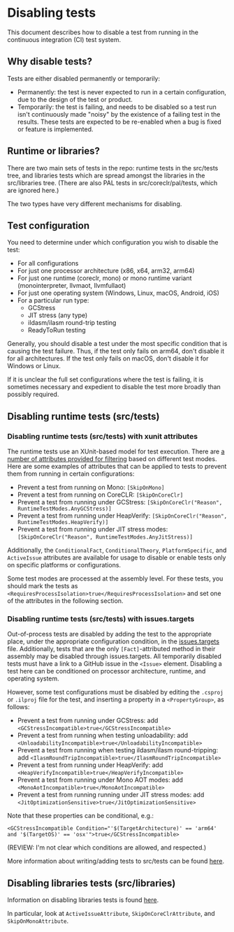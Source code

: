 # Disabling tests

This document describes how to disable a test from running in the continuous integration (CI) test system.

## Why disable tests?

Tests are either disabled permanently or temporarily:
- Permanently: the test is never expected to run in a certain configuration, due to the design of the test or product.
- Temporarily: the test is failing, and needs to be disabled so a test run isn't continuously made "noisy" by the
existence of a failing test in the results. These tests are expected to be re-enabled when a bug is fixed or
feature is implemented.

## Runtime or libraries?

There are two main sets of tests in the repo: runtime tests in the src/tests tree, and libraries tests which
are spread amongst the libraries in the src/libraries tree. (There are also PAL tests in src/coreclr/pal/tests, which
are ignored here.)

The two types have very different mechanisms for disabling.

## Test configuration

You need to determine under which configuration you wish to disable the test:
- For all configurations
- For just one processor architecture (x86, x64, arm32, arm64)
- For just one runtime (coreclr, mono) or mono runtime variant (monointerpreter, llvmaot, llvmfullaot)
- For just one operating system (Windows, Linux, macOS, Android, iOS)
- For a particular run type:
   - GCStress
   - JIT stress (any type)
   - ildasm/ilasm round-trip testing
   - ReadyToRun testing

Generally, you should disable a test under the most specific condition that is causing the test failure.
Thus, if the test only fails on arm64, don't disable it for all architectures. If the test only fails
on macOS, don't disable it for Windows or Linux.

If it is unclear the full set configurations where the test is failing, it is sometimes necessary and
expedient to disable the test more broadly than possibly required.

## Disabling runtime tests (src/tests)


### Disabling runtime tests (src/tests) with xunit attributes

The runtime tests use an XUnit-based model for test execution. There are [a number of attributes provided for filtering](../testing/libraries/filtering-tests.md)
based on different test modes. Here are some examples of attributes that can be applied to tests to prevent them from running in certain configurations:

- Prevent a test from running on Mono: `[SkipOnMono]`
- Prevent a test from running on CoreCLR: `[SkipOnCoreClr]`
- Prevent a test from running under GCStress: `[SkipOnCoreClr("Reason", RuntimeTestModes.AnyGCStress)]`
- Prevent a test from running under HeapVerify: `[SkipOnCoreClr("Reason", RuntimeTestModes.HeapVerify)]`
- Prevent a test from running under JIT stress modes: `[SkipOnCoreClr("Reason", RuntimeTestModes.AnyJitStress)]`

Additionally, the `ConditionalFact`, `ConditionalTheory`, `PlatformSpecific`, and `ActiveIssue` attributes are available for usage to disable or enable tests only on specific platforms or configurations.

Some test modes are processed at the assembly level. For these tests, you should mark the tests as `<RequiresProcessIsolation>true</RequiresProcessIsolation>` and set one of the attributes in the following section.

### Disabling runtime tests (src/tests) with issues.targets

Out-of-process tests are disabled by adding the test to the appropriate place, under the appropriate configuration condition,
in the [issues.targets](../../../src/tests/issues.targets) file. Additionally, tests that are the only `[Fact]`-attributed method in their assembly may be disabled through issues.targets. All temporarily disabled tests must have a
link to a GitHub issue in the `<Issue>` element. Disabling a test here can be conditioned on processor
architecture, runtime, and operating system.

However, some test configurations must be disabled by editing the `.csproj` or `.ilproj` file for the test,
and inserting a property in a `<PropertyGroup>`, as follows:

- Prevent a test from running under GCStress: add `<GCStressIncompatible>true</GCStressIncompatible>`
- Prevent a test from running when testing unloadability: add `<UnloadabilityIncompatible>true</UnloadabilityIncompatible>`
- Prevent a test from running when testing ildasm/ilasm round-tripping: add `<IlasmRoundTripIncompatible>true</IlasmRoundTripIncompatible>`
- Prevent a test from running under HeapVerify: add `<HeapVerifyIncompatible>true</HeapVerifyIncompatible>`
- Prevent a test from running under Mono AOT modes: add `<MonoAotIncompatible>true</MonoAotIncompatible>`
- Prevent a test from running running under JIT stress modes: add `<JitOptimizationSensitive>true</JitOptimizationSensitive>`

Note that these properties can be conditional, e.g.:
```
<GCStressIncompatible Condition="'$(TargetArchitecture)' == 'arm64' and '$(TargetOS)' == 'osx'">true</GCStressIncompatible>
```

(REVIEW: I'm not clear which conditions are allowed, and respected.)

More information about writing/adding tests to src/tests can be found [here](../testing/coreclr/test-configuration.md).

## Disabling libraries tests (src/libraries)

Information on disabling libraries tests is found [here](../testing/libraries/filtering-tests.md).

In particular, look at `ActiveIssueAttribute`, `SkipOnCoreClrAttribute`, and `SkipOnMonoAttribute`.
